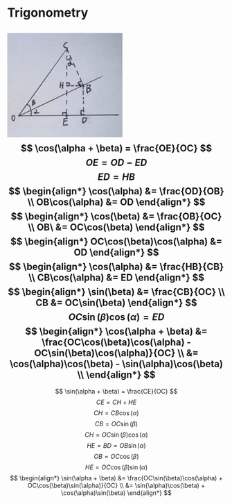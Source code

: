 # Trigonometry
![](res/trigonometry-img-0.png)
$$
\cos(\alpha + \beta) = \frac{OE}{OC}
$$
$$
OE = OD - ED
$$
$$
ED = HB
$$
$$
\begin{align*}
\cos(\alpha) &= \frac{OD}{OB} \\
OB\cos(\alpha) &= OD
\end{align*}
$$
$$
\begin{align*}
\cos(\beta) &= \frac{OB}{OC} \\
OB\ &= OC\cos(\beta)
\end{align*}
$$
$$
\begin{align*}
OC\cos(\beta)\cos(\alpha) &= OD
\end{align*}
$$
$$
\begin{align*}
\cos(\alpha) &= \frac{HB}{CB} \\
CB\cos(\alpha) &= ED
\end{align*}
$$
$$
\begin{align*}
\sin(\beta) &= \frac{CB}{OC} \\
CB &= OC\sin(\beta)
\end{align*}
$$
$$
OC\sin(\beta)\cos(\alpha) = ED
$$
$$
\begin{align*}
\cos(\alpha + \beta) &= \frac{OC\cos(\beta)\cos(\alpha) - OC\sin(\beta)\cos(\alpha)}{OC} \\
&= \cos(\alpha)\cos(\beta) - \sin(\alpha)\cos(\beta) \\
\end{align*}
$$
---
$$
\sin(\alpha + \beta) = \frac{CE}{OC}
$$
$$
CE = CH + HE
$$
$$
CH = CB\cos(\alpha)
$$
$$
CB = OC\sin(\beta)
$$
$$
CH = OC\sin(\beta)\cos(\alpha)
$$
$$
HE = BD = OB\sin(\alpha)
$$
$$
OB = OC\cos(\beta)
$$
$$
HE = OC\cos(\beta)\sin(\alpha)
$$
$$
\begin{align*}
\sin(\alpha + \beta) &= \frac{OC\sin(\beta)\cos(\alpha) + OC\cos(\beta)\sin(\alpha)}{OC} \\
&= \sin(\alpha)\cos(\beta) + \cos(\alpha)\sin(\beta)
\end{align*}
$$